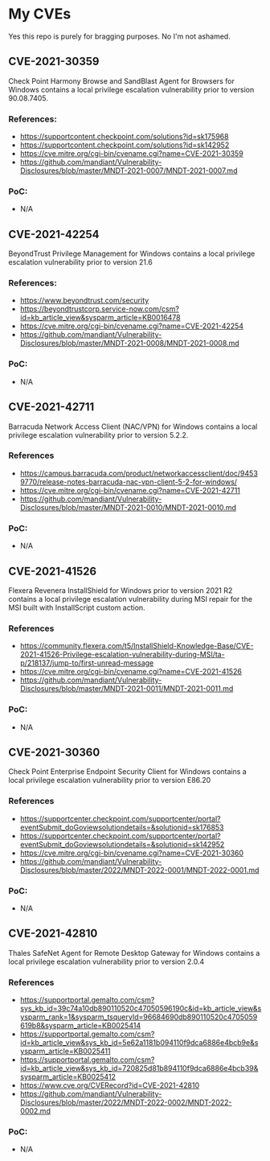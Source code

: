 # My CVEs
Yes this repo is purely for bragging purposes. No I'm not ashamed.

## CVE-2021-30359

Check Point Harmony Browse and SandBlast Agent for Browsers for Windows contains a local privilege escalation vulnerability prior to version 90.08.7405.

### References:

* https://supportcontent.checkpoint.com/solutions?id=sk175968
* https://supportcontent.checkpoint.com/solutions?id=sk142952
* https://cve.mitre.org/cgi-bin/cvename.cgi?name=CVE-2021-30359
* https://github.com/mandiant/Vulnerability-Disclosures/blob/master/MNDT-2021-0007/MNDT-2021-0007.md

### PoC:

* N/A

## CVE-2021-42254

BeyondTrust Privilege Management for Windows contains a local privilege escalation vulnerability prior to version 21.6

### References:

* https://www.beyondtrust.com/security
* https://beyondtrustcorp.service-now.com/csm?id=kb_article_view&sysparm_article=KB0016478
* https://cve.mitre.org/cgi-bin/cvename.cgi?name=CVE-2021-42254
* https://github.com/mandiant/Vulnerability-Disclosures/blob/master/MNDT-2021-0008/MNDT-2021-0008.md

### PoC:

* N/A

## CVE-2021-42711

Barracuda Network Access Client (NAC/VPN) for Windows contains a local privilege escalation vulnerability prior to version 5.2.2.

### References

* https://campus.barracuda.com/product/networkaccessclient/doc/94539770/release-notes-barracuda-nac-vpn-client-5-2-for-windows/
* https://cve.mitre.org/cgi-bin/cvename.cgi?name=CVE-2021-42711
* https://github.com/mandiant/Vulnerability-Disclosures/blob/master/MNDT-2021-0010/MNDT-2021-0010.md

### PoC:

* N/A

## CVE-2021-41526

Flexera Revenera InstallShield for Windows prior to version 2021 R2 contains a local privilege escalation vulnerability during MSI repair for the MSI built with InstallScript custom action.

### References

* https://community.flexera.com/t5/InstallShield-Knowledge-Base/CVE-2021-41526-Privilege-escalation-vulnerability-during-MSI/ta-p/218137/jump-to/first-unread-message
* https://cve.mitre.org/cgi-bin/cvename.cgi?name=CVE-2021-41526
* https://github.com/mandiant/Vulnerability-Disclosures/blob/master/MNDT-2021-0011/MNDT-2021-0011.md

### PoC:

* N/A

## CVE-2021-30360

Check Point Enterprise Endpoint Security Client for Windows contains a local privilege escalation vulnerability prior to version E86.20

### References

* https://supportcenter.checkpoint.com/supportcenter/portal?eventSubmit_doGoviewsolutiondetails=&solutionid=sk176853
* https://supportcenter.checkpoint.com/supportcenter/portal?eventSubmit_doGoviewsolutiondetails=&solutionid=sk142952
* https://cve.mitre.org/cgi-bin/cvename.cgi?name=CVE-2021-30360
* https://github.com/mandiant/Vulnerability-Disclosures/blob/master/2022/MNDT-2022-0001/MNDT-2022-0001.md

### PoC:

* N/A

## CVE-2021-42810

Thales SafeNet Agent for Remote Desktop Gateway for Windows contains a local privilege escalation vulnerability prior to version 2.0.4

### References

* https://supportportal.gemalto.com/csm?sys_kb_id=39c74a10db890110520c47050596190c&id=kb_article_view&sysparm_rank=1&sysparm_tsqueryId=96684690db890110520c4705059619b8&sysparm_article=KB0025414
* https://supportportal.gemalto.com/csm?id=kb_article_view&sys_kb_id=5e62a1181b094110f9dca6886e4bcb9e&sysparm_article=KB0025411
* https://supportportal.gemalto.com/csm?id=kb_article_view&sys_kb_id=720825d81b894110f9dca6886e4bcb39&sysparm_article=KB0025412
* https://www.cve.org/CVERecord?id=CVE-2021-42810
* https://github.com/mandiant/Vulnerability-Disclosures/blob/master/2022/MNDT-2022-0002/MNDT-2022-0002.md

### PoC:

* N/A
